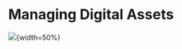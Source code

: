 
# Managing Digital Assets

![](../../../images/digital_asset/digital-asset-lifecycle.png){width=50%}


